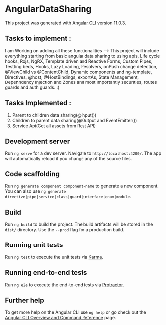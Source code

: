# AngularDataSharing

This project was generated with [Angular CLI](https://github.com/angular/angular-cli) version 11.0.3.

## Tasks to implement : 
I am Working on adding all these functionalities -->
This project will include everything starting from basic angular data sharing to using apis, Life cycle  hooks, Rxjs, NgRX, Template driven and Reactive Forms, Custom Pipes, Testting beds, Hooks, Lazy Loading, Resolvers, onPush change detection, @ViewChild vs @ContentChild, Dynamic components and ng-template, Directives, @host, @HostBindings, exportAs, State Management, Depenndency Injection and Zones and most importantly securities, routes guards and auth guards. :)

## Tasks Implemented : 
1. Parent to children data sharing(@Input())
2. Children to parent data sharing(@Output and EventEmitter())
3. Service Api(Get all assets from Rest API)

## Development server

Run `ng serve` for a dev server. Navigate to `http://localhost:4200/`. The app will automatically reload if you change any of the source files.

## Code scaffolding

Run `ng generate component component-name` to generate a new component. You can also use `ng generate directive|pipe|service|class|guard|interface|enum|module`.

## Build

Run `ng build` to build the project. The build artifacts will be stored in the `dist/` directory. Use the `--prod` flag for a production build.

## Running unit tests

Run `ng test` to execute the unit tests via [Karma](https://karma-runner.github.io).

## Running end-to-end tests

Run `ng e2e` to execute the end-to-end tests via [Protractor](http://www.protractortest.org/).

## Further help

To get more help on the Angular CLI use `ng help` or go check out the [Angular CLI Overview and Command Reference](https://angular.io/cli) page.

